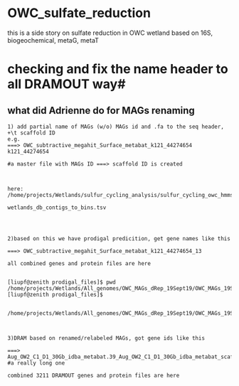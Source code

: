# OWC_sulfate_reduction
this is a side story on sulfate reduction in OWC wetland based on 16S, biogeochemical, metaG, metaT


# checking and fix the name header to all DRAMOUT way#

## what did Adrienne do for MAGs renaming ##
```
1) add partial name of MAGs (w/o) MAGs id and .fa to the seq header, +\t scaffold ID
e.g.
===> OWC_subtractive_megahit_Surface_metabat_k121_44274654  k121_44274654

#a master file with MAGs ID ===> scaffold ID is created



here: 
/home/projects/Wetlands/sulfur_cycling_analysis/sulfur_cycling_owc_hmmsearh 

wetlands_db_contigs_to_bins.tsv




2)based on this we have prodigal predicition, get gene names like this 

===> OWC_subtractive_megahit_Surface_metabat_k121_44274654_13

all combined genes and protein files are here


[liupf@zenith prodigal_files]$ pwd
/home/projects/Wetlands/All_genomes/OWC_MAGs_dRep_19Sept19/OWC_MAGs_19Sept19_dRep_/relabeled_dereplicated_genomes/relabeled_bins/prodigal_files
[liupf@zenith prodigal_files]$


/home/projects/Wetlands/All_genomes/OWC_MAGs_dRep_19Sept19/OWC_MAGs_19Sept19_dRep_/relabeled_dereplicated_genomes/relabeled_bins/prodigal_genes_NT



3)DRAM based on renamed/relabeled MAGs, got gene ids like this

===> Aug_OW2_C1_D1_30Gb_idba_metabat.39_Aug_OW2_C1_D1_30Gb_idba_metabat_scaffold_15_4  #a really long one

combined 3211 DRAMOUT genes and protein files are here




```
